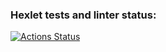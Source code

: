 ### Hexlet tests and linter status:
[![Actions Status](https://github.com/alexoleshk/python-project-lvl2/workflows/hexlet-check/badge.svg)](https://github.com/alexoleshk/python-project-lvl2/actions)